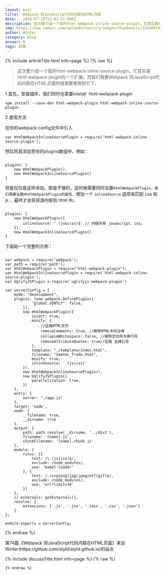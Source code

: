 ```yaml
---
layout: post
title:  Webpack 将JavaScript代码内联在HTML页面
date:   2018-07-19T12:03:51.000Z
description: 这次要介绍一个插件html-webpack-inline-source-plugin，它其实是html-webpack-plugin的一个扩展。而我们需要Web...
img: https://www.samyoc.com/uploads/users/1/images/thumbnails/1532001814011.jpg
author: Winter
category: blog
answer: 0
tags: 前端
---
```

<div class="article-root">
  <div class="article">
    {% include articleTitle.html info=page %}
    {% raw %}
    <div class="article-content"><blockquote>
<p>这次要介绍一个插件html-webpack-inline-source-plugin，它其实是html-webpack-plugin的一个扩展。而我们需要Webpack 将JavaScript代码内联在HTML页面时就需要使用到它了。</p>
</blockquote>

<p>1.首先，安装插件，我们同时也需要intstall&nbsp; html-webpack-plugin</p>

<pre>
<code>npm install --save-dev html-webpack-plugin html-webpack-inline-source-plugin</code></pre>

<p>2.使用方法</p>

<p>在你的webpack config文件中引入</p>

<pre>
<code>var HtmlWebpackInlineSourcePlugin = require(&#39;html-webpack-inline-source-plugin&#39;);</code></pre>

<p>然后将其添加至你的plugins数组中，例如：</p>

<pre>
<code>
plugins: [  
    new HtmlWebpackPlugin(),
    new HtmlWebpackInlineSourcePlugin()
]</code></pre>

<p>但是仅仅是这样添加，那是不够的，这时候需要同时设置<code>HtmlWebpackPlugin，我们需要设置HtmlWebpackPlugin的属性，</code>增加一个&nbsp;<code>inlineSource</code>&nbsp;选项来匹配 css 和 js ，最终才会将资源内联到 html 中。</p>

<pre>
<code>
plugins: [  
    new HtmlWebpackPlugin({
        inlineSource: &#39;.(js&amp;|css)$&#39; // 内联所有 javascript、css。
    }),  
    new HtmlWebpackInlineSourcePlugin()
]</code></pre>

<p>下面贴一个完整的示例：</p>

<pre>
<code>
var webpack = require(&#39;webpack&#39;);
var path = require(&#39;path&#39;);
var HtmlWebpackPlugin = require(&quot;html-webpack-plugin&quot;);
var HtmlWebpackInlineSourcePlugin = require(&#39;html-webpack-inline-source-plugin&#39;);
var UglifyJSPlugin = require(&#39;uglifyjs-webpack-plugin&#39;)

var serverConfig = {
    mode: &quot;development&quot;,
    plugins: [new webpack.DefinePlugin({
            &quot;global.GENTLY&quot;: false,
        }),
        new HtmlWebpackPlugin({
            inject: true,
            minify: {
                //压缩HTML文件
                removeComments: true, //移除HTML中的注释
                collapseWhitespace: false, //删除空白符与换行符
                removeAttributeQuotes: true//压缩 去掉引号
            },
            template: &quot;./template/index.html&quot;,
            filename: &quot;SamYoc_Trade.html&quot;,
            minify: true,
            inlineSource: &#39;.(js|css)&#39;
        }),
        new HtmlWebpackInlineSourcePlugin(),
        new UglifyJSPlugin({
            parallelization: true,
        })
    ],
    entry: {
        server: &quot;./app.js&quot;
    },
    target: &#39;node&#39;,
    node: {
        __filename: true,
        __dirname: true
    },
    output: {
        path: path.resolve(__dirname, &#39;../dist&#39;),
        filename: &#39;[name].js&#39;,
        chunkFilename: &#39;[name].chunk.js&#39;
    },
    module: {
        rules: [{
            test: /\.(js|jsx)$/,
            exclude: /node_modules/,
            use: &#39;babel-loader&#39;
        }, {
            test: /.(svg|png|jpg|jpeg|otf|gif)$/,
            exclude: /node_modules/,
            use: &#39;url?limit=10&#39;
        }]
    },
    // externals: getExternals(),
    resolve: {
        extensions: [&#39;.js&#39;, &#39;.jsx&#39;, &#39;.less&#39;, &#39;.css&#39;, &#39;.json&#39;]
    }
};

module.exports = serverConfig;
</code></pre>
</div>
    {% endraw %}
  </div>
  <p class="winter_mark">第74篇《Webpack 将JavaScript代码内联在HTML页面》来自Winter(https://github.com/aiyld/aiyld.github.io)的站点</p>
  <div class="discuss-wrapper">
    {% include discussTitle.html info=page %}
    {% raw %}
    
    {% endraw %}
  </div>
<div>
